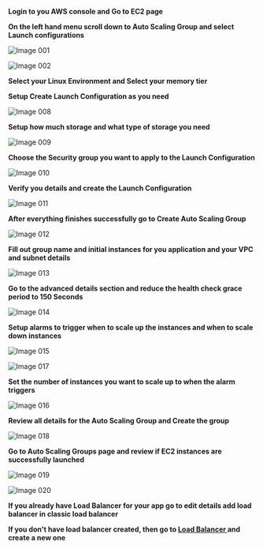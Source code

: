 **Login to you AWS console and Go to EC2 page**

**On the left hand menu scroll down to Auto Scaling Group and select Launch configurations**

![Image 001](https://user-images.githubusercontent.com/37663573/73900365-82b0ba80-485d-11ea-96d0-3a676e3b202c.png)

![Image 002](https://user-images.githubusercontent.com/37663573/73900404-a3791000-485d-11ea-891d-d94501c20b2b.png)

**Select your Linux Environment and Select your memory tier**

**Setup Create Launch Configuration as you need**

![Image 008](https://user-images.githubusercontent.com/37663573/73900502-0074c600-485e-11ea-8a06-34e838858982.png)

**Setup how much storage and what type of storage you need**

![Image 009](https://user-images.githubusercontent.com/37663573/73900528-0ff40f00-485e-11ea-843a-e52e573a4083.png)

**Choose the Security group you want to apply to the Launch Configuration**

![Image 010](https://user-images.githubusercontent.com/37663573/73900544-197d7700-485e-11ea-9153-26b8fceaac28.png)

**Verify you details and create the Launch Configuration**

![Image 011](https://user-images.githubusercontent.com/37663573/73900575-32862800-485e-11ea-8653-e8cbbc71d0ce.png)

**After everything finishes successfully go to Create Auto Scaling Group**

![Image 012](https://user-images.githubusercontent.com/37663573/73900587-3c0f9000-485e-11ea-8ec8-f007d2a007ef.png)

**Fill out group name and initial instances for you application and your VPC and subnet details**

![Image 013](https://user-images.githubusercontent.com/37663573/73900596-429e0780-485e-11ea-9583-c65bd2516137.png)

**Go to the advanced details section and reduce the health check grace period to 150 Seconds**

![Image 014](https://user-images.githubusercontent.com/37663573/73900614-4f226000-485e-11ea-85a4-b78aa6c37e8c.png)

**Setup alarms to trigger when to scale up the instances and when to scale down instances**

![Image 015](https://user-images.githubusercontent.com/37663573/73900642-6a8d6b00-485e-11ea-98e4-91dec9b6c56b.png)

![Image 017](https://user-images.githubusercontent.com/37663573/73900655-74af6980-485e-11ea-843a-9fe1470d9165.png)

**Set the number of instances you want to scale up to when the alarm triggers**

![Image 016](https://user-images.githubusercontent.com/37663573/73900670-7d07a480-485e-11ea-9806-7e644a5e5f26.png)

**Review all details for the Auto Scaling Group and Create the group**

![Image 018](https://user-images.githubusercontent.com/37663573/73900689-8b55c080-485e-11ea-8a44-2e32fad17fef.png)

**Go to Auto Scaling Groups page and review if EC2 instances are successfully launched**

![Image 019](https://user-images.githubusercontent.com/37663573/73900702-927cce80-485e-11ea-9be4-b3f9c418197e.png)

![Image 020](https://user-images.githubusercontent.com/37663573/73900705-96105580-485e-11ea-9b67-08628d80b8a1.png)

**If you already have Load Balancer for your app go to edit details add load balancer in classic load balancer**

**If you don't have load balancer created, then go to <a href="https://github.com/kmp59/DevOps/blob/master/AWS/LoadBalancer.md">Load Balancer </a>and create a new one**
